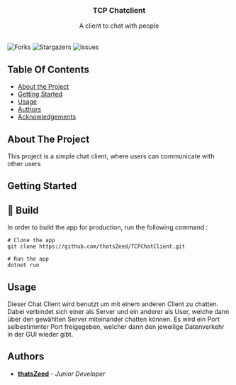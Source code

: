 <br/>
<p align="center">
  <h3 align="center">TCP Chatclient</h3>

  <p align="center">
    A client to chat with people
    <br/>
    <br/>
  </p>
</p>

![Forks](https://img.shields.io/github/forks/thatsZeed/TCPChatClient?style=social) ![Stargazers](https://img.shields.io/github/stars/thatsZeed/TCPChatClient?style=social) ![Issues](https://img.shields.io/github/issues/thatsZeed/TCPChatClient) 

## Table Of Contents

* [About the Project](#about-the-project)
* [Getting Started](#getting-started)
* [Usage](#usage)
* [Authors](#authors)
* [Acknowledgements](#acknowledgements)

## About The Project

This project is a simple chat client, where users can communicate with other users

## Getting Started

## <a name="build">🚀 Build</a>

In order to build the app for production, run the following command :

```
# Clone the app
git clone https://github.com/thatsZeed/TCPChatClient.git

# Run the app
dotnet run
```

## Usage

Dieser Chat Client wird benutzt um mit einem anderen Client zu chatten. 
Dabei verbindet sich einer als Server und ein anderer als User, welche dann über den gewählten Server miteinander chatten können. 
Es wird ein Port selbestimmter Port freigegeben, welcher dann den jeweilige Datenverkehr in der GUI wieder gibt. 

## Authors

* **[thatsZeed](https://github.com/thatsZeed)** - *Junior Developer* 
